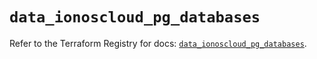 # `data_ionoscloud_pg_databases`

Refer to the Terraform Registry for docs: [`data_ionoscloud_pg_databases`](https://registry.terraform.io/providers/ionos-cloud/ionoscloud/6.4.13/docs/data-sources/pg_databases).
